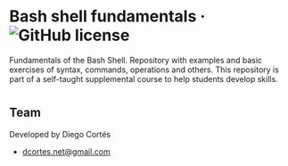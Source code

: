 # Bash shell fundamentals &middot; ![GitHub license](https://img.shields.io/badge/license-MIT-blue.svg)

Fundamentals of the Bash Shell. Repository with examples and basic exercises of syntax, commands, operations and others. This repository is part of a self-taught supplemental course to help students develop skills.

#

## Team

Developed by Diego Cortés

- dcortes.net@gmail.com

